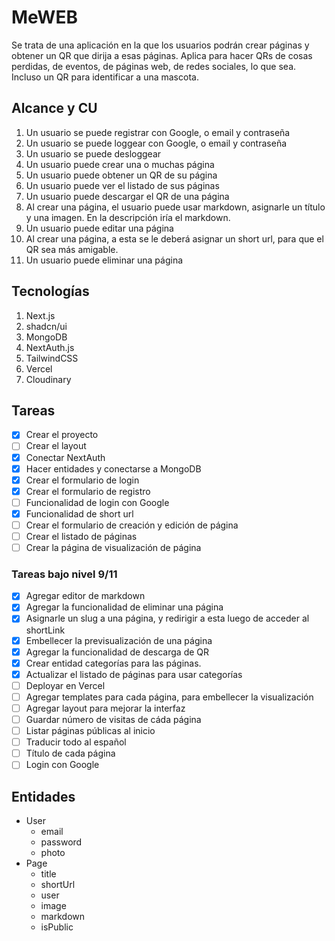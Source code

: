 # MeWEB

Se trata de una aplicación en la que los usuarios podrán crear
páginas y obtener un QR que dirija a esas páginas. Aplica para hacer
QRs de cosas perdidas, de eventos, de páginas web, de redes sociales,
lo que sea. Incluso un QR para identificar a una mascota.

## Alcance y CU

1. Un usuario se puede registrar con Google, o email y contraseña
2. Un usuario se puede loggear con Google, o email y contraseña
3. Un usuario se puede desloggear
3. Un usuario puede crear una o muchas página
4. Un usuario puede obtener un QR de su página
5. Un usuario puede ver el listado de sus páginas
5. Un usuario puede descargar el QR de una página
6. Al crear una página, el usuario puede usar markdown, asignarle un
   título y una imagen. En la descripción iría el markdown.
7. Un usuario puede editar una página
8. Al crear una página, a esta se le deberá asignar un short url,
   para que el QR sea más amigable.
9. Un usuario puede eliminar una página

## Tecnologías
1. Next.js
2. shadcn/ui
3. MongoDB
3. NextAuth.js
4. TailwindCSS
5. Vercel
6. Cloudinary

## Tareas
- [x] Crear el proyecto
- [ ] Crear el layout
- [x] Conectar NextAuth
- [x] Hacer entidades y conectarse a MongoDB
- [x] Crear el formulario de login
- [x] Crear el formulario de registro
- [ ] Funcionalidad de login con Google
- [x] Funcionalidad de short url
- [ ] Crear el formulario de creación y edición de página
- [ ] Crear el listado de páginas
- [ ] Crear la página de visualización de página

### Tareas bajo nivel 9/11  
- [x] Agregar editor de markdown
- [x] Agregar la funcionalidad de eliminar una página
- [x] Asignarle un slug a una página, y redirigir a esta luego de
    acceder al shortLink
- [x] Embellecer la previsualización de una página
- [x] Agregar la funcionalidad de descarga de QR
- [x] Crear entidad categorías para las páginas.
- [x] Actualizar el listado de páginas para usar categorías
- [ ] Deployar en Vercel
- [ ] Agregar templates para cada página, para embellecer la visualización
- [ ] Agregar layout para mejorar la interfaz
- [ ] Guardar número de visitas de cáda página
- [ ] Listar páginas públicas al inicio
- [ ] Traducir todo al español
- [ ] Título de cada página
- [ ] Login con Google

## Entidades
- User
  - email   
  - password
  - photo
- Page
  - title
  - shortUrl
  - user
  - image
  - markdown
  - isPublic
